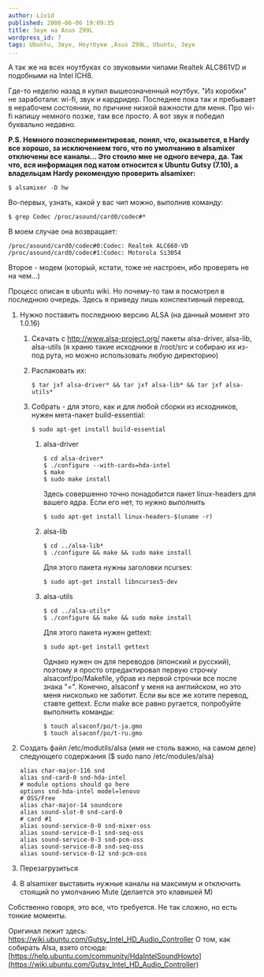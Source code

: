 ```yaml
---
author: Livid
published: 2008-06-06 19:09:35
title: Звук на Asus Z99L
wordpress_id: 7
tags: Ubuntu, Звук, Ноутбуки ,Asus Z99L, Ubuntu, Звук
...
```


А так же на всех ноутбуках со звуковыми чипами Realtek ALC861VD и
подобными на Intel ICH8.

Где-то неделю назад я купил вышеозначенный ноутбук. "Из коробки" не
заработали: wi-fi, звук и кардридер. Последнее пока так и пребывает в
нерабочем состоянии, по причине низкой важности для меня. Про wi-fi
напишу немного позже, там все просто. А вот звук я победил буквально
недавно.

**P.S. Немного поэкспериментировав, понял, что, оказывется, в Hardy все
хорошо, за исключением того, что по умолчанию в alsamixer отключены все
каналы... Это стоило мне не одного вечера, да. Так что, вся информация
под катом относится к Ubuntu Gutsy (7.10), а владельцам Hardy рекомендую
проверить alsamixer:**

    $ alsamixer -D hw



<!--more-->



Во-первых, узнать, какой у вас чип можно, выполнив команду:

    $ grep Codec /proc/asound/card0/codec#*


В моем случае она возвращает:

    /proc/asound/card0/codec#0:Codec: Realtek ALC660-VD
    /proc/asound/card0/codec#1:Codec: Motorola Si3054


Второе - модем (который, кстати, тоже не настроен, ибо проверять не на
чем...)

Процесс описан в ubuntu wiki. Но почему-то там я посмотрел в последнюю
очередь. Здесь я приведу лишь конспективный перевод.

1.  Нужно поставить последнюю версию ALSA (на данный момент это 1.0.16)
    1.  Скачать с <http://www.alsa-project.org/> пакеты alsa-driver,
        alsa-lib, alsa-utils (я храню такие исходники в /root/src и
        собираю их из-под рута, но можно использовать любую директорию)
    2.  Распаковать их:

            $ tar jxf alsa-driver* && tar jxf alsa-lib* && tar jxf alsa-utils*



    3.  Собрать - для этого, как и для любой сборки из исходников, нужен
        мета-пакет build-essential:

            $ sudo apt-get install build-essential



        1.  alsa-driver

                $ cd alsa-driver*
                $ ./configure --with-cards=hda-intel
                $ make
                $ sudo make install


            Здесь совершенно точно понадобится пакет linux-headers для
            вашего ядра. Если его нет, то нужно выполнить

                $ sudo apt-get install linux-headers-$(uname -r)



        2.  alsa-lib

                $ cd ../alsa-lib*
                $ ./configure && make && sudo make install


            Для этого пакета нужны заголовки ncurses:

                $ sudo apt-get install libncurses5-dev



        3.  alsa-utils

                $ cd ../alsa-utils*
                $ ./configure && make && sudo make install


            Для этого пакета нужен gettext:

                $ sudo apt-get install gettext


            Однако нужен он для переводов (японский и русский), поэтому
            я просто отредактировал первую строчку alsaconf/po/Makefile,
            убрав из первой строчки все после знака "=". Конечно,
            alsaconf у меня на английском, но это меня нисколько не
            заботит. Если вы все же хотите перевод, ставте gettext. Если
            make все равно ругается, попробуйте выполнить команды:

                $ touch alsaconf/po/t-ja.gmo
                $ touch alsaconf/po/t-ru.gmo






2.  Создать файл /etc/modutils/alsa (имя не столь важно, на самом деле)
    следующего содержания (\$ sudo nano /etc/modules/alsa)

        alias char-major-116 snd
        alias snd-card-0 snd-hda-intel
        # module options should go here
        options snd-hda-intel model=lenovo
        # OSS/Free
        alias char-major-14 soundcore
        alias sound-slot-0 snd-card-0
        # card #1
        alias sound-service-0-0 snd-mixer-oss
        alias sound-service-0-1 snd-seq-oss
        alias sound-service-0-3 snd-pcm-oss
        alias sound-service-0-8 snd-seq-oss
        alias sound-service-0-12 snd-pcm-oss



3.  Перезагрузиться
4.  В alsamixer выставить нужные каналы на максимум и отключить стоящий
    по умолчанию Mute (делается это клавишей M)


Собственно говоря, это все, что требуется. Не так сложно, но есть тонкие
моменты.

Оригинал лежит здесь:
<https://wiki.ubuntu.com/Gutsy_Intel_HD_Audio_Controller>
О том, как собирать Alsa, взято отсюда:
[https://help.ubuntu.com/community/HdaIntelSoundHowto](https://wiki.ubuntu.com/Gutsy_Intel_HD_Audio_Controller)
